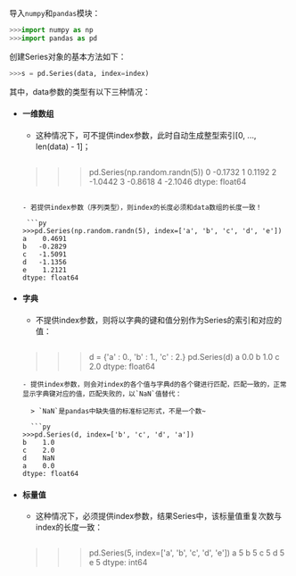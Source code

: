 导入`numpy`和`pandas`模块：

```py
>>>import numpy as np
>>>import pandas as pd
```

创建Series对象的基本方法如下：

```py
>>>s = pd.Series(data, index=index)
```

其中，data参数的类型有以下三种情况：

* #### 一维数组

  - 这种情况下，可不提供index参数，此时自动生成整型索引\[0, ..., len\(data\) - 1\]；

    ```py
   >>>pd.Series(np.random.randn(5))
   0   -0.1732
   1    0.1192
   2   -1.0442
   3   -0.8618
   4   -2.1046
   dtype: float64
   ```

  - 若提供index参数（序列类型），则index的长度必须和data数组的长度一致！

    ```py
   >>>pd.Series(np.random.randn(5), index=['a', 'b', 'c', 'd', 'e'])
   a    0.4691
   b   -0.2829
   c   -1.5091
   d   -1.1356
   e    1.2121
   dtype: float64
   ```
     
* #### 字典

  - 不提供index参数，则将以字典的键和值分别作为Series的索引和对应的值：

    ```py
  >>>d = {'a' : 0., 'b' : 1., 'c' : 2.}
  >>>pd.Series(d)
  a    0.0
  b    1.0
  c    2.0
  dtype: float64
  ```
  - 提供index参数，则会对index的各个值与字典d的各个键进行匹配，匹配一致的，正常显示字典键对应的值，匹配失败的，以`NaN`值替代：

    > `NaN`是pandas中缺失值的标准标记形式，不是一个数~

    ```py
  >>>pd.Series(d, index=['b', 'c', 'd', 'a'])
  b    1.0
  c    2.0
  d    NaN
  a    0.0
  dtype: float64
  ```

* #### 标量值

  - 这种情况下，必须提供index参数，结果Series中，该标量值重复次数与index的长度一致：

    ```py
  >>>pd.Series(5, index=['a', 'b', 'c', 'd', 'e'])
  a    5
  b    5
  c    5
  d    5
  e    5
  dtype: int64
  ```




